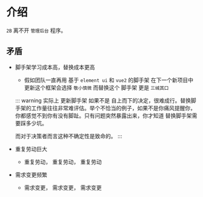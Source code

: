 # 介绍

`2B` 离不开 `管理后台` 程序。

## 矛盾

- 脚手架学习成本高，替换成本更高

  - 假如团队一直再用 基于 `element ui` 和 `vue2` 的脚手架 在下一个新项目中 更新这个框架会选择 `敬小慎微` 而替换这个 脚手架 更是 `三缄其口`

  ::: warning
  实际上 更新脚手架 如果不是 自上而下的决定，很难成行。替换脚手架的工作量往往非常难评估。举个不恰当的例子，如果不是你痛风提醒你， 你都感觉不到你有没有脚趾。只有问题突然暴露出来，你才知道 替换脚手架需要踩多少坑。

  而对于决策者而言这种不确定性是致命的。
  :::

- 重复劳动巨大
  - 重复劳动， 重复劳动， 重复劳动
- 需求变更频繁
  - 需求变更， 需求变更， 需求变更
